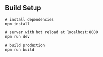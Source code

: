 
## Build Setup
```
# install dependencies
npm install

# server with hot reload at localhost:8080
npm run dev

# build production
npm run build
```
